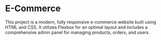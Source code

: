 # E-Commerce
This project is a modern, fully responsive e-commerce website built using HTML and CSS. It utilizes Flexbox for an optimal layout and includes a comprehensive admin panel for managing products, orders, and users.
